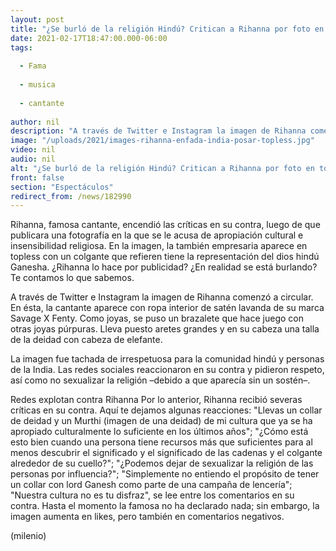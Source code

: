 ```yaml
---
layout: post
title: "¿Se burló de la religión Hindú? Critican a Rihanna por foto en topless con collar de Ganesha"
date: 2021-02-17T18:47:00.000-06:00
tags:
  
  - Fama
  
  - musica
  
  - cantante
  
author: nil
description: "A través de Twitter e Instagram la imagen de Rihanna comenzó a circular; de inmediato la postal fue tachada de irrespetuosa para la comunidad hundú y personas de la India. ¿Se burló de la religión? "
image: "/uploads/2021/images-rihanna-enfada-india-posar-topless.jpg"
video: nil
audio: nil
alt: "¿Se burló de la religión Hindú? Critican a Rihanna por foto en topless con collar de Ganesha"
front: false
section: "Espectáculos"
redirect_from: /news/182990
---
```


Rihanna, famosa cantante, encendió las críticas en su contra, luego de que publicara una fotografía en la que se le acusa de apropiación cultural e insensibilidad religiosa. En la imagen, la también empresaria aparece en topless con un colgante que refieren tiene la representación del dios hindú Ganesha. ¿Rihanna lo hace por publicidad? ¿En realidad se está burlando? Te contamos lo que sabemos. 

A través de Twitter e Instagram la imagen de Rihanna comenzó a circular. En ésta, la cantante aparece con ropa interior de satén lavanda de su marca Savage X Fenty. Como joyas, se puso un brazalete que hace juego con otras joyas púrpuras. Lleva puesto aretes grandes y en su cabeza una talla de la deidad con cabeza de elefante.

La imagen fue tachada de irrespetuosa para la comunidad hindú y personas de la India. Las redes sociales reaccionaron en su contra y pidieron respeto, así como no sexualizar la religión –debido a que aparecía sin un sostén–. 

Redes explotan contra Rihanna Por lo anterior, Rihanna recibió severas críticas en su contra. Aquí te dejamos algunas reacciones: 
"Llevas un collar de deidad y un Murthi (imagen de una deidad) de mi cultura que ya se ha apropiado culturalmente lo suficiente en los últimos años"; "¿Cómo está esto bien cuando una persona tiene recursos más que suficientes para al menos descubrir el significado y el significado de las cadenas y el colgante alrededor de su cuello?"; "¿Podemos dejar de sexualizar la religión de las personas por influencia?"; "Simplemente no entiendo el propósito de tener un collar con lord Ganesh como parte de una campaña de lencería"; "Nuestra cultura no es tu disfraz", se lee entre los comentarios en su contra. 
Hasta el momento la famosa no ha declarado nada; sin embargo, la imagen aumenta en likes, pero también en comentarios negativos. 

(milenio)